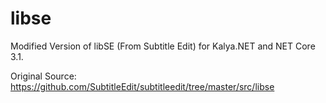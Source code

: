 # libse
Modified Version of libSE (From Subtitle Edit) for Kalya.NET and NET Core 3.1.

Original Source: https://github.com/SubtitleEdit/subtitleedit/tree/master/src/libse
